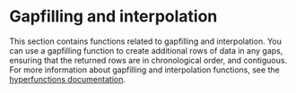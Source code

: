 # Gapfilling and interpolation
This section contains functions related to gapfilling and interpolation. You can
use a gapfilling function to create additional rows of data in any gaps,
ensuring that the returned rows are in chronological order, and contiguous. For
more information about gapfilling and interpolation functions, see the
[hyperfunctions documentation][hyperfunctions-gapfilling].


[hyperfunctions-gapfilling]: timescaledb/:currentVersion:/how-to-guides/hyperfunctions/gapfilling-interpolation/
